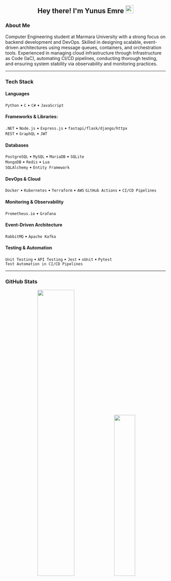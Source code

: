<h2 align="center">Hey there! I'm Yunus Emre <img src="https://github.com/yunustechin/yunustechin/blob/master/Hi.gif" width="25"></h2>

### About Me

Computer Engineering student at Marmara University with a strong focus on backend development and DevOps. Skilled in designing scalable, event-driven architectures using message queues, containers, and orchestration tools. Experienced in managing cloud infrastructure through Infrastructure as Code (IaC), automating CI/CD pipelines, conducting thorough testing, and ensuring system stability via observability and monitoring practices. 

---

### Tech Stack

#### Languages
`Python` • `C` • `C#` • `JavaScript`

#### Frameworks & Libraries:
`.NET` • `Node.js` • `Express.js` • `fastapi/flask/django/httpx`  
`REST` • `GraphQL` • `JWT` 

#### Databases
`PostgreSQL` • `MySQL` • `MariaDB` • `SQLite`  
`MongoDB` • `Redis`  • `Lua`  
`SQLAlchemy` • `Entity Framework`

#### DevOps & Cloud
`Docker` • `Kubernetes` • `Terraform` • `AWS` 
`GitHub Actions` • `CI/CD Pipelines`

#### Monitoring & Observability
`Prometheus.io` • `Grafana`

#### Event-Driven Architecture
`RabbitMQ` • `Apache Kafka`

#### Testing & Automation
`Unit Testing` • `API Testing` • `Jest` • `xUnit` • `Pytest`  
`Test Automation in CI/CD Pipelines`

---

### GitHub Stats

<p align="center">
  <img src="https://github-readme-stats.vercel.app/api?username=yunustechin&show_icons=true&theme=dark&count_private=true&hide_border=true" width="48%"/>
  <img src="https://github-readme-stats.vercel.app/api/top-langs/?username=yunustechin&layout=compact&theme=dark&hide_border=true" width="36%"/>
</p>
